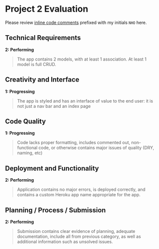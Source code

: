 # Project 2 Evaluation

Please review [inline code comments](http://github.com/AT89/Townboard/compare/master...nolds9:feedback) prefixed with my initials `NHO` here.

## Technical Requirements

**2: Performing**

> The app contains 2 models, with at least 1 association. At least 1 model is full CRUD.

## Creativity and Interface

**1: Progressing**

> The app is styled and has an interface of value to the end user: it is not just a nav bar and an index page

## Code Quality

**1: Progressing**

> Code lacks proper formatting, includes commented out, non-functional code, or otherwise contains major issues of quality (DRY, naming, etc)

## Deployment and Functionality

**2: Performing**

> Application contains no major errors, is deployed correctly, and contains a custom Heroku app name appropriate for the app.

## Planning / Process / Submission

**2: Performing**

> Submission contains clear evidence of planning, adequate documentation, include all from previous category, as well as additional information such as unsolved issues.
